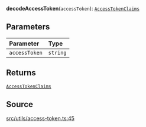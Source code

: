 **decodeAccessToken**(`accessToken`): [`AccessTokenClaims`](../type-aliases/type-alias.AccessTokenClaims.md)

## Parameters

| Parameter     | Type     |
| :------------ | :------- |
| `accessToken` | `string` |

## Returns

[`AccessTokenClaims`](../type-aliases/type-alias.AccessTokenClaims.md)

## Source

[src/utils/access-token.ts:45](https://github.com/logto-io/js/blob/54d7193/packages/js/src/utils/access-token.ts#L45)
